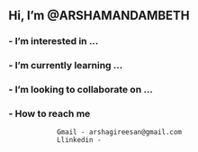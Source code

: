## Hi, I’m @ARSHAMANDAMBETH
### - I’m interested in ...
### - I’m currently learning ...
### - I’m looking to collaborate on ...
### - How to reach me
                Gmail - arshagireesan@gmail.com
                Llinkedin - 
<!---
ARSHAMANDAMBETH/ARSHAMANDAMBETH is a ✨ special ✨ repository because its `README.md` (this file) appears on your GitHub profile.
You can click the Preview link to take a look at your changes.
--->
